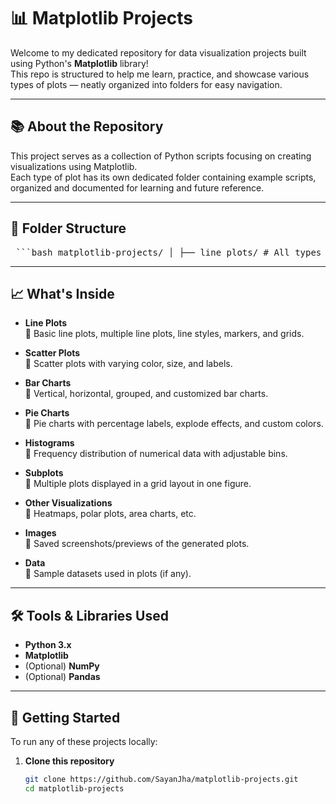 # 📊 Matplotlib Projects

Welcome to my dedicated repository for data visualization projects built using Python's **Matplotlib** library!  
This repo is structured to help me learn, practice, and showcase various types of plots — neatly organized into folders for easy navigation.

---

## 📚 About the Repository

This project serves as a collection of Python scripts focusing on creating visualizations using Matplotlib.  
Each type of plot has its own dedicated folder containing example scripts, organized and documented for learning and future reference.

---

## 📂 Folder Structure

<pre> ```bash matplotlib-projects/ │ ├── line_plots/ # All types of line plots ├── scatter_plots/ # Scatter plots with customizations ├── bar_charts/ # Vertical, horizontal, and grouped bar charts ├── pie_charts/ # Pie charts with labels and percentages ├── histograms/ # Frequency distribution plots ├── subplots/ # Multiple plots in a single figure ├── other_visualizations/ # Heatmaps, polar plots, and others ├── images/ # Screenshots/previews of the generated plots ├── data/ # Any datasets (CSV, JSON, etc.) used in plots ├── requirements.txt # Python libraries required for this project └── README.md # This readme file ``` </pre>



---

## 📈 What's Inside

- **Line Plots**  
  📌 Basic line plots, multiple line plots, line styles, markers, and grids.

- **Scatter Plots**  
  📌 Scatter plots with varying color, size, and labels.

- **Bar Charts**  
  📌 Vertical, horizontal, grouped, and customized bar charts.

- **Pie Charts**  
  📌 Pie charts with percentage labels, explode effects, and custom colors.

- **Histograms**  
  📌 Frequency distribution of numerical data with adjustable bins.

- **Subplots**  
  📌 Multiple plots displayed in a grid layout in one figure.

- **Other Visualizations**  
  📌 Heatmaps, polar plots, area charts, etc.

- **Images**  
  📌 Saved screenshots/previews of the generated plots.

- **Data**  
  📌 Sample datasets used in plots (if any).

---

## 🛠️ Tools & Libraries Used

- **Python 3.x**
- **Matplotlib**
- (Optional) **NumPy**
- (Optional) **Pandas**

---

## 🚀 Getting Started

To run any of these projects locally:

1. **Clone this repository**
   ```bash
   git clone https://github.com/SayanJha/matplotlib-projects.git
   cd matplotlib-projects

